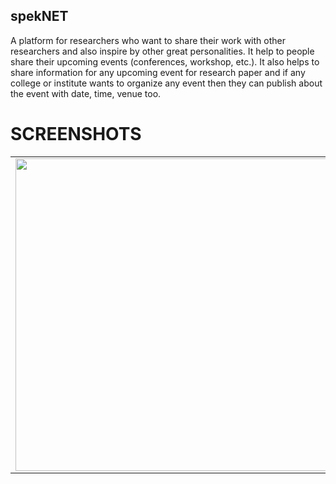## spekNET
A platform for researchers who want to share their work with other researchers and also inspire by other great personalities. It help to people share their upcoming events (conferences, workshop, etc.).
It also helps to share information for any upcoming event for research paper and if any college or institute wants to organize any event then they can publish about the event with date, time, venue too.

# SCREENSHOTS
<table>
  <tr>
    <td><img src="https://user-images.githubusercontent.com/29120494/93118595-24df2d80-f6de-11ea-9a3b-cc140172ebe4.png" height="500px" /></td>
    <td><img src="https://user-images.githubusercontent.com/29120494/93118875-8ef7d280-f6de-11ea-97f6-bc333d028d99.png" height="500px" /></td>
  </tr>
  <tr>
    
  </tr>
</table>
